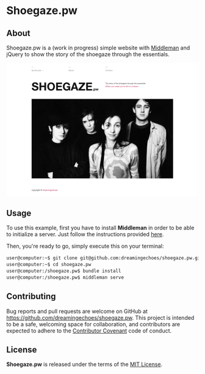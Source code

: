 # Shoegaze.pw

## About

Shoegaze.pw is a (work in progress) simple website with [Middleman](https://middlemanapp.com/) and jQuery to show the story of the shoegaze through the essentials.

![Index](source/assets/images/screenshot.png)

## Usage

To use this example, first you have to install **Middleman** in order to be able to initialize a server. Just follow the instructions provided [here](https://middlemanapp.com/basics/install/).

Then, you're ready to go, simply execute this on your terminal:

```sh
user@computer:~$ git clone git@github.com:dreamingechoes/shoegaze.pw.git
user@computer:~$ cd shoegaze.pw
user@computer:/shoegaze.pw$ bundle install
user@computer:/shoegaze.pw$ middleman serve
```

## Contributing

Bug reports and pull requests are welcome on GitHub at https://github.com/dreamingechoes/shoegaze.pw. This project is intended to be a safe, welcoming space for collaboration, and contributors are expected to adhere to the [Contributor Covenant](contributor-covenant.org) code of conduct.

## License

**Shoegaze.pw** is released under the terms of the [MIT License](http://opensource.org/licenses/MIT).
